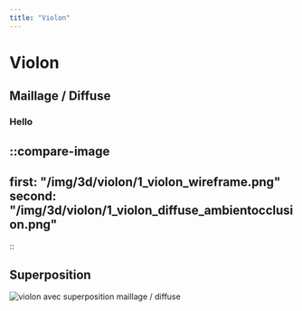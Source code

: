 ```yaml
---
title: "Violon"
---
```


# Violon

## Maillage / Diffuse

### Hello

::compare-image
---
first: "/img/3d/violon/1_violon_wireframe.png"
second: "/img/3d/violon/1_violon_diffuse_ambientocclusion.png"
---
::

## Superposition

![violon avec superposition maillage / diffuse](/img/3d/violon/3_violon_diffuse_ambientocclusion_wireframe.png)
